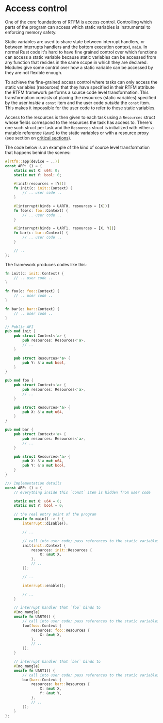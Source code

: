 # Access control

One of the core foundations of RTFM is access control. Controlling which parts
of the program can access which static variables is instrumental to enforcing
memory safety.

Static variables are used to share state between interrupt handlers, or between
interrupts handlers and the bottom execution context, `main`. In normal Rust
code it's hard to have fine grained control over which functions can access a
static variable because static variables can be accessed from any function that
resides in the same scope in which they are declared. Modules give some control
over how a static variable can be accessed by they are not flexible enough.

To achieve the fine-grained access control where tasks can only access the
static variables (resources) that they have specified in their RTFM attribute
the RTFM framework performs a source code level transformation. This
transformation consists of placing the resources (static variables) specified by
the user *inside* a `const` item and the user code *outside* the `const` item.
This makes it impossible for the user code to refer to these static variables.

Access to the resources is then given to each task using a `Resources` struct
whose fields correspond to the resources the task has access to. There's one
such struct per task and the `Resources` struct is initialized with either a
mutable reference (`&mut`) to the static variables or with a resource proxy (see
section on [critical sections](critical-sections.html)).

The code below is an example of the kind of source level transformation that
happens behind the scenes:

``` rust
#[rtfm::app(device = ..)]
const APP: () = {
    static mut X: u64: 0;
    static mut Y: bool: 0;

    #[init(resources = [Y])]
    fn init(c: init::Context) {
        // .. user code ..
    }

    #[interrupt(binds = UART0, resources = [X])]
    fn foo(c: foo::Context) {
        // .. user code ..
    }

    #[interrupt(binds = UART1, resources = [X, Y])]
    fn bar(c: bar::Context) {
        // .. user code ..
    }

    // ..
};
```

The framework produces codes like this:

``` rust
fn init(c: init::Context) {
    // .. user code ..
}

fn foo(c: foo::Context) {
    // .. user code ..
}

fn bar(c: bar::Context) {
    // .. user code ..
}

// Public API
pub mod init {
    pub struct Context<'a> {
        pub resources: Resources<'a>,
        // ..
    }

    pub struct Resources<'a> {
        pub Y: &'a mut bool,
    }
}

pub mod foo {
    pub struct Context<'a> {
        pub resources: Resources<'a>,
        // ..
    }

    pub struct Resources<'a> {
        pub X: &'a mut u64,
    }
}

pub mod bar {
    pub struct Context<'a> {
        pub resources: Resources<'a>,
        // ..
    }

    pub struct Resources<'a> {
        pub X: &'a mut u64,
        pub Y: &'a mut bool,
    }
}

/// Implementation details
const APP: () = {
    // everything inside this `const` item is hidden from user code

    static mut X: u64 = 0;
    static mut Y: bool = 0;

    // the real entry point of the program
    unsafe fn main() -> ! {
        interrupt::disable();

        // ..

        // call into user code; pass references to the static variables
        init(init::Context {
            resources: init::Resources {
                X: &mut X,
            },
            // ..
        });

        // ..

        interrupt::enable();

        // ..
    }

    // interrupt handler that `foo` binds to
    #[no_mangle]
    unsafe fn UART0() {
        // call into user code; pass references to the static variables
        foo(foo::Context {
            resources: foo::Resources {
                X: &mut X,
            },
            // ..
        });
    }

    // interrupt handler that `bar` binds to
    #[no_mangle]
    unsafe fn UART1() {
        // call into user code; pass references to the static variables
        bar(bar::Context {
            resources: bar::Resources {
                X: &mut X,
                Y: &mut Y,
            },
            // ..
        });
    }
};
```
